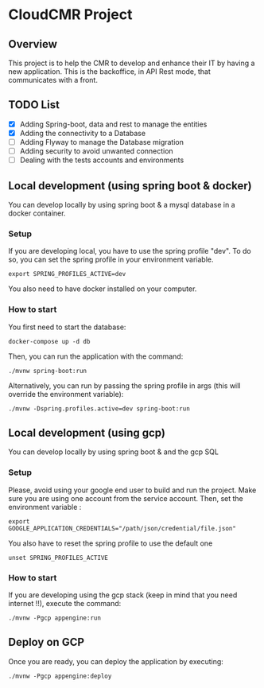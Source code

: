 # CloudCMR Project

## Overview
This project is to help the CMR to develop and enhance their IT by having a new application. This is the backoffice, in API Rest mode, that communicates with a front.

## TODO List
* [x] Adding Spring-boot, data and rest to manage the entities
* [x] Adding the connectivity to a Database
* [ ] Adding Flyway to manage the Database migration
* [ ] Adding security to avoid unwanted connection
* [ ] Dealing with the tests accounts and environments

## Local development (using spring boot & docker)
You can develop locally by using spring boot & a mysql database in a docker container.

### Setup
If you are developing local, you have to use the spring profile "dev". To do so, you can set the spring profile in your 
environment variable.
```
export SPRING_PROFILES_ACTIVE=dev
```
You also need to have docker installed on your computer.

### How to start
You first need to start the database:
```
docker-compose up -d db
```
Then, you can run the application with the command:
```
./mvnw spring-boot:run
```
Alternatively, you can run by passing the spring profile in args (this will override the environment variable):
```
./mvnw -Dspring.profiles.active=dev spring-boot:run
```

## Local development (using gcp)
You can develop locally by using spring boot & and the gcp SQL

### Setup
Please, avoid using your google end user to build and run the project.
Make sure you are using one account from the service account. 
Then, set the environment variable : 
```
export GOOGLE_APPLICATION_CREDENTIALS="/path/json/credential/file.json"
```
You also have to reset the spring profile to use the default one
```
unset SPRING_PROFILES_ACTIVE
```
### How to start
If you are developing using the gcp stack (keep in mind that you need internet !!), execute the command:
```
./mvnw -Pgcp appengine:run
```

## Deploy on GCP
Once you are ready, you can deploy the application by executing:
```
./mvnw -Pgcp appengine:deploy
```